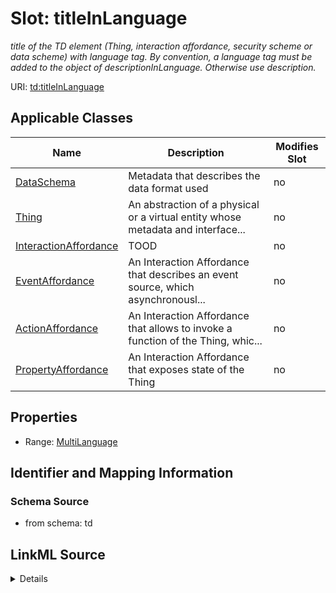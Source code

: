 

# Slot: titleInLanguage


_title of the TD element (Thing, interaction affordance, security scheme or data scheme) with language tag. By convention, a language tag must be added to the object of descriptionInLanguage. Otherwise use description._



URI: [td:titleInLanguage](https://www.w3.org/2019/wot/td#titleInLanguage)



<!-- no inheritance hierarchy -->





## Applicable Classes

| Name | Description | Modifies Slot |
| --- | --- | --- |
| [DataSchema](DataSchema.md) | Metadata that describes the data format used |  no  |
| [Thing](Thing.md) | An abstraction of a physical or a virtual entity whose metadata and interface... |  no  |
| [InteractionAffordance](InteractionAffordance.md) | TOOD |  no  |
| [EventAffordance](EventAffordance.md) | An Interaction Affordance that describes an event source, which asynchronousl... |  no  |
| [ActionAffordance](ActionAffordance.md) | An Interaction Affordance that allows to invoke a function of the Thing, whic... |  no  |
| [PropertyAffordance](PropertyAffordance.md) | An Interaction Affordance that exposes state of the Thing |  no  |







## Properties

* Range: [MultiLanguage](MultiLanguage.md)





## Identifier and Mapping Information







### Schema Source


* from schema: td




## LinkML Source

<details>
```yaml
name: titleInLanguage
description: title of the TD element (Thing, interaction affordance, security scheme
  or data scheme) with language tag. By convention, a language tag must be added to
  the object of descriptionInLanguage. Otherwise use description.
from_schema: td
rank: 1000
alias: titleInLanguage
domain_of:
- DataSchema
- InteractionAffordance
- Thing
range: MultiLanguage

```
</details>